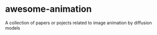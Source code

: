 # awesome-animation
A collection of papers or pojects related to image animation by diffusion models
